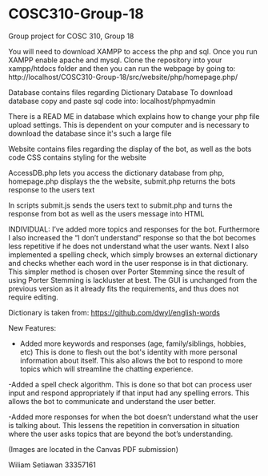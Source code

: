 # COSC310-Group-18
Group project for COSC 310, Group 18

You will need to download XAMPP to access the php and sql. Once you run XAMPP
enable apache and mysql. Clone the repository into your xampp/htdocs folder
and then you can run the webpage by going to:
http://localhost/COSC310-Group-18/src/website/php/homepage.php/

Database contains files regarding Dictionary Database
To download database copy and paste sql code into: 
localhost/phpmyadmin

There is a READ ME in database which explains how to change your php file upload
settings. This is dependent on your computer and is necessary to download the
database since it's such a large file

Website contains files regarding the display of the bot, as well as the bots code
CSS contains styling for the website

AccessDB.php lets you access the dictionary database from php,
homepage.php displays the the website,
submit.php returns the bots response to the users text

In scripts submit.js sends the users text to submit.php and turns the response 
from bot as well as the users message into HTML

INDIVIDUAL:
I’ve added more topics and responses for the bot. Furthermore I also increased the “I don’t understand” response so that the bot becomes less repetitive if he does not understand what the user wants. Next I also implemented a spelling check, which simply browses an external dictionary and checks whether each word in the user response is in that dictionary. This simpler method is chosen over Porter Stemming since the result of using Porter Stemming is lackluster at best. The GUI is unchanged from the previous version as it already fits the requirements, and thus does not require editing.

Dictionary is taken from:
https://github.com/dwyl/english-words

New Features:
- Added more keywords and responses (age, family/siblings, hobbies, etc) This is done to flesh out the bot's identity with more personal information about itself.
This also allows the bot to respond to more topics which will streamline the chatting experience.
 
-Added a spell check algorithm. This is done so that bot can process user input and respond appropriately if that input had any spelling errors. This allows the bot to communicate and understand the user better.
 

-Added more responses for when the bot doesn’t understand what the user is talking about. This lessens the repetition in conversation in situation where the user asks topics that are beyond the bot’s understanding.  

(Images are located in the Canvas PDF submission)



Wiliam Setiawan
33357161
